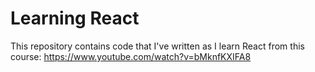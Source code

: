 # Learning React
 This repository contains code that I've written as I learn React from this course:  https://www.youtube.com/watch?v=bMknfKXIFA8
